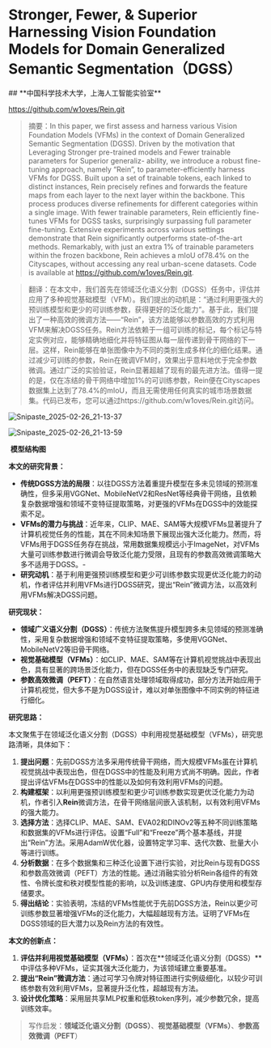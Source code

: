 # Stronger, Fewer, & Superior Harnessing Vision Foundation Models for Domain Generalized Semantic Segmentation（DGSS）
<ArticleMetadata/>
##  **中国科学技术大学，上海人工智能实验室**

https://github.com/w1oves/Rein.git

> 摘要：In this paper, we first assess and harness various Vision Foundation Models (VFMs) in the context of Domain Generalized Semantic Segmentation (DGSS). Driven by the motivation that Leveraging Stronger pre-trained models and Fewer trainable parameters for Superior generaliz- ability, we introduce a robust fine-tuning approach, namely “Rein”, to parameter-efficiently harness VFMs for DGSS. Built upon a set of trainable tokens, each linked to distinct instances, Rein precisely refines and forwards the feature maps from each layer to the next layer within the backbone. This process produces diverse refinements for different categories within a single image. With fewer trainable parameters, Rein efficiently fine-tunes VFMs for DGSS tasks, surprisingly surpassing full parameter fine-tuning. Extensive experiments across various settings demonstrate that Rein significantly outperforms state-of-the-art methods. Remarkably, with just an extra 1% of trainable parameters within the frozen backbone, Rein achieves a mIoU of78.4% on the Cityscapes, without accessing any real urban-scene datasets. Code is available at https://github.com/w1oves/Rein.git.

> 翻译：在本文中，我们首先在领域泛化语义分割（DGSS）任务中，评估并应用了多种视觉基础模型（VFM）。我们提出的动机是：“通过利用更强大的预训练模型和更少的可训练参数，获得更好的泛化能力”。基于此，我们提出了一种高效的微调方法——“Rein”，该方法能够以参数高效的方式利用VFM来解决DGSS任务。Rein方法依赖于一组可训练的标记，每个标记与特定实例对应，能够精确地细化并将特征图从每一层传递到骨干网络的下一层。这样，Rein能够在单张图像中为不同的类别生成多样化的细化结果。通过减少可训练的参数，Rein在微调VFM时，效果出乎意料地优于完全参数微调。通过广泛的实验验证，Rein显著超越了现有的最先进方法。值得一提的是，仅在冻结的骨干网络中增加1%的可训练参数，Rein便在Cityscapes数据集上达到了78.4%的mIoU，而且无需使用任何真实的城市场景数据集。代码已发布，您可以通过https://github.com/w1oves/Rein.git访问。





![Snipaste_2025-02-26_21-13-37](https://yangyang666.oss-cn-chengdu.aliyuncs.com/images/Snipaste_2025-02-26_21-13-37.png)



![Snipaste_2025-02-26_21-13-59](https://yangyang666.oss-cn-chengdu.aliyuncs.com/images/Snipaste_2025-02-26_21-13-59.png)

​                                                                                **模型结构图**



**本文的研究背景：** 

- **传统DGSS方法的局限**：以往DGSS方法着重提升模型在多未见领域的预测准确性，但多采用VGGNet、MobileNetV2和ResNet等经典骨干网络，且依赖复杂数据增强和领域不变特征提取策略，对更强的VFMs在DGSS中的效能探索不足。 
- **VFMs的潜力与挑战**：近年来，CLIP、MAE、SAM等大规模VFMs显著提升了计算机视觉任务的性能，其在不同未知场景下展现出强大泛化能力。然而，将VFMs用于DGSS任务存在挑战，常用数据集规模远小于ImageNet，对VFMs大量可训练参数进行微调会导致泛化能力受限，且现有的参数高效微调策略大多不适用于DGSS。-
-  **研究动机**：基于利用更强预训练模型和更少可训练参数实现更优泛化能力的动机，作者评估并利用VFMs进行DGSS研究，提出“Rein”微调方法，以高效利用VFMs解决DGSS问题。 





**研究现状：**

- **领域广义语义分割（DGSS）**：传统方法聚焦提升模型跨多未见领域的预测准确性，采用复杂数据增强和领域不变特征提取策略，多使用VGGNet、MobileNetV2等旧骨干网络。 
-  **视觉基础模型（VFMs）**：如CLIP、MAE、SAM等在计算机视觉挑战中表现出色，具有显著的跨场景泛化能力，但在DGSS任务中的表现缺乏专门研究。 
 - **参数高效微调（PEFT）**：在自然语言处理领域取得成功，部分方法开始应用于计算机视觉，但大多不是为DGSS设计，难以对单张图像中不同实例的特征进行细化。 





**研究思路：**



本文聚焦于在领域泛化语义分割（DGSS）中利用视觉基础模型（VFMs），研究思路清晰，具体如下：

1. **提出问题**：先前DGSS方法多采用传统骨干网络，而大规模VFMs虽在计算机视觉挑战中表现出色，但在DGSS中的性能及利用方式尚不明确。因此，作者提出评估VFMs在DGSS中的性能以及如何有效利用VFMs的问题。
2. **构建框架**：以利用更强预训练模型和更少可训练参数实现更优泛化能力为动机，作者引入**Rein**微调方法，在骨干网络层间嵌入该机制，以有效利用VFMs的强大能力。
3.  **选择方法**：选择CLIP、MAE、SAM、EVA02和DINOv2等五种不同训练策略和数据集的VFMs进行评估。设置“Full”和“Freeze”两个基本基线，并提出“Rein”方法。采用AdamW优化器，设置特定学习率、迭代次数、批量大小等进行训练。
 4. **分析数据**：在多个数据集和三种泛化设置下进行实验，对比Rein与现有DGSS和参数高效微调（PEFT）方法的性能。通过消融实验分析Rein各组件的有效性、令牌长度和秩对模型性能的影响，以及训练速度、GPU内存使用和模型存储要求。
 5. **得出结论**：实验表明，冻结的VFMs性能优于先前DGSS方法，Rein以更少可训练参数显著增强VFMs的泛化能力，大幅超越现有方法。证明了VFMs在DGSS领域的巨大潜力以及Rein方法的有效性。 





**本文的创新点：** 

1. **评估并利用视觉基础模型（VFMs）**：首次在**领域泛化语义分割（DGSS）**中评估多种VFMs，证实其强大泛化能力，为该领域建立重要基准。 
2. **提出“Rein”微调方法**：通过可学习令牌对特征图进行实例级细化，以较少可训练参数有效利用VFMs，显著提升泛化性，超越现有方法。
3. **设计优化策略**：采用层共享MLP权重和低秩token序列，减少参数冗余，提高训练效率。 



> 写作启发：**领域泛化语义分割（DGSS）**、**视觉基础模型（VFMs）**、**参数高效微调（PEFT**）
